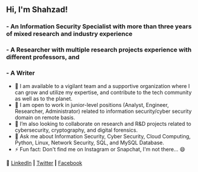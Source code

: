 ## Hi, I'm Shahzad! 

### - An Information Security Specialist with more than three years of mixed research and industry experience
### - A Researcher with multiple research projects experience with different professors, and 
### - A Writer

- 🔭 I am available to a vigilant team and a supportive organization where I can grow and utilize my expertise, and contribute to the tech community as well as to the planet. 
- 🌱 I am open to work in junior-level positions (Analyst, Engineer, Researcher, Administrator) related to information security/cyber security domain on remote basis.
- 👯 I’m also looking to collaborate on research and R&D projects related to cybersecurity, cryptography, and digital forensics.
- 💬 Ask me about Information Security,  Cyber Security, Cloud Computing, Python, Linux, Network Security, SQL, and MySQL Database.
- ⚡ Fun fact: Don't find me on Instagram or Snapchat, I'm not there... 😄


👔 [LinkedIn][linkedin] **|**
   [Twitter][twitter] **|**
   [Facebook][facebook] 

[linkedin]: https://www.linkedin.com/in/mirshahzad/
[twitter]: https://twitter.com/mirshahzadahmed
[facebook]: https://www.facebook.com/mirshahzad007
